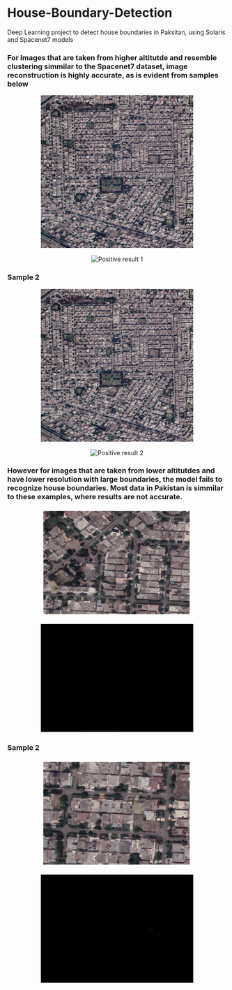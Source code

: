 # House-Boundary-Detection
Deep Learning project to detect house boundaries in Paksitan, using Solaris and Spacenet7 models

### For Images that are taken from higher altitutde and resemble clustering simmilar to the Spacenet7 dataset, image reconstruction is highly accurate, as is evident from samples below
<p align="center">
  <img src="data/img_resized_17.png" width="350" title="Positive 1">
</p>


<p align="center">
  <img src="data/img_resized_17_infer.png" width="350" title="Positive result 1">
</p>

### Sample 2
<p align="center">
  <img src="data/img_resized_18.png" width="350" title="Positive 2">
</p>


<p align="center">
  <img src="data/img_resized_18_infer.png" width="350" title="Positive result 2">
</p>



### However for images that are taken from lower altitutdes and have lower resolution with large boundaries, the model fails to recognize house boundaries. Most data in Pakistan is simmilar to these examples, where results are not accurate.

<p align="center">
  <img src="data/block_30.png" width="350" title="Negative 1">
</p>

<p align="center">
  <img src="data/block_30_infer.png" width="350" title="Negative result 1">
</p>

### Sample 2

<p align="center">
  <img src="data/block_32.png" width="350" title="Negative 2">
</p>

<p align="center">
  <img src="data/block_32_infer.png" width="350" title="Negative result 2">
</p>
